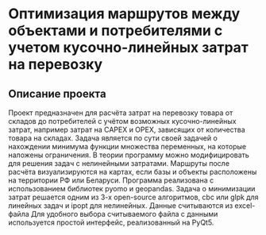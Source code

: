 # Оптимизация маршрутов между объектами и потребителями с учетом кусочно-линейных затрат на перевозку
## Описание проекта
Проект предназначен для расчёта затрат на перевозку товара от складов до потребителей с учётом возможных кусочно-линейных затрат, например затрат на CAPEX и OPEX, зависящих от количества товара на складах. Задача является по сути своей задачей о нахождении минимума функции множества переменных, на которые наложены ограничения. В теории программу можно модифицировать для решения задач с нелинейными затратами. Маршруты после расчёта визуализируются на картах, если базы и объекты расположены на территории РФ или Беларуси. Программа реализована с использованием библиотек pyomo и geopandas. Задача о минимизации затрат решается одним из 3-х open-source алгоритмов, cbc или glpk для линейных задач и ipopt для нелинейных. Данные считываются из excel-файла Для удобного выбора считываемого файла с данными используется простой интерфейс, реализованный на PyQt5.
